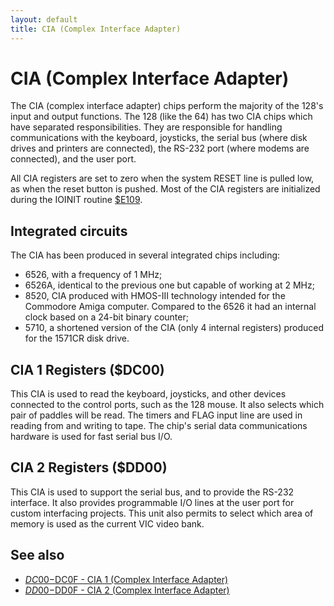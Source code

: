 ```yaml
---
layout: default
title: CIA (Complex Interface Adapter)
---
```

# CIA (Complex Interface Adapter)

The CIA (complex interface adapter) chips perform the majority of the
128's input and output functions.
The 128 (like the 64) has two CIA chips which have separated responsibilities.
They are responsible for handling communications with the
keyboard, joysticks, the serial bus (where disk drives and
printers are connected), the RS-232 port (where modems are
connected), and the user port.

All CIA registers are set to zero when the system RESET
line is pulled low, as when the reset button is pushed. Most of
the CIA registers are initialized during the IOINIT routine
[$E109](E000#E109).

## Integrated circuits
The CIA has been produced in several integrated chips including:
* 6526, with a frequency of 1 MHz;
* 6526A, identical to the previous one but capable of working at 2 MHz;
* 8520, CIA produced with HMOS-III technology intended for the Commodore Amiga computer. Compared to the 6526 it had an internal clock based on a 24-bit binary counter;
* 5710, a shortened version of the CIA (only 4 internal registers) produced for the 1571CR disk drive.

## CIA 1 Registers ($DC00)
This CIA is used to read the keyboard, joysticks, and other devices
connected to the control ports, such as the 128 mouse. It
also selects which pair of paddles will be read. The timers and
FLAG input line are used in reading from and writing to tape.
The chip's serial data communications hardware is used for
fast serial bus I/O.

## CIA 2 Registers ($DD00)
This CIA is used to support the serial bus, and to provide the
RS-232 interface. It also provides programmable I/O lines at
the user port for custom interfacing projects. This unit also
permits to select which area of memory is used
as the current VIC video bank.

## See also

* [$DC00-$DC0F - CIA 1 (Complex Interface Adapter)](DC00)
* [$DD00-$DD0F - CIA 2 (Complex Interface Adapter)](DD00)
